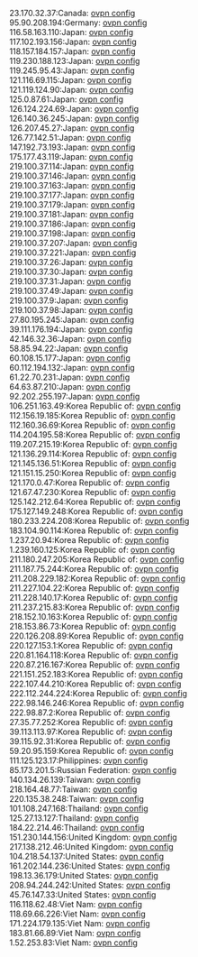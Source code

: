 23.170.32.37:Canada: [ovpn config](vpn/23_170_32_37.ovpn)  
95.90.208.194:Germany: [ovpn config](vpn/95_90_208_194.ovpn)  
116.58.163.110:Japan: [ovpn config](vpn/116_58_163_110.ovpn)  
117.102.193.156:Japan: [ovpn config](vpn/117_102_193_156.ovpn)  
118.157.184.157:Japan: [ovpn config](vpn/118_157_184_157.ovpn)  
119.230.188.123:Japan: [ovpn config](vpn/119_230_188_123.ovpn)  
119.245.95.43:Japan: [ovpn config](vpn/119_245_95_43.ovpn)  
121.116.69.115:Japan: [ovpn config](vpn/121_116_69_115.ovpn)  
121.119.124.90:Japan: [ovpn config](vpn/121_119_124_90.ovpn)  
125.0.87.61:Japan: [ovpn config](vpn/125_0_87_61.ovpn)  
126.124.224.69:Japan: [ovpn config](vpn/126_124_224_69.ovpn)  
126.140.36.245:Japan: [ovpn config](vpn/126_140_36_245.ovpn)  
126.207.45.27:Japan: [ovpn config](vpn/126_207_45_27.ovpn)  
126.77.142.51:Japan: [ovpn config](vpn/126_77_142_51.ovpn)  
147.192.73.193:Japan: [ovpn config](vpn/147_192_73_193.ovpn)  
175.177.43.119:Japan: [ovpn config](vpn/175_177_43_119.ovpn)  
219.100.37.114:Japan: [ovpn config](vpn/219_100_37_114.ovpn)  
219.100.37.146:Japan: [ovpn config](vpn/219_100_37_146.ovpn)  
219.100.37.163:Japan: [ovpn config](vpn/219_100_37_163.ovpn)  
219.100.37.177:Japan: [ovpn config](vpn/219_100_37_177.ovpn)  
219.100.37.179:Japan: [ovpn config](vpn/219_100_37_179.ovpn)  
219.100.37.181:Japan: [ovpn config](vpn/219_100_37_181.ovpn)  
219.100.37.186:Japan: [ovpn config](vpn/219_100_37_186.ovpn)  
219.100.37.198:Japan: [ovpn config](vpn/219_100_37_198.ovpn)  
219.100.37.207:Japan: [ovpn config](vpn/219_100_37_207.ovpn)  
219.100.37.221:Japan: [ovpn config](vpn/219_100_37_221.ovpn)  
219.100.37.26:Japan: [ovpn config](vpn/219_100_37_26.ovpn)  
219.100.37.30:Japan: [ovpn config](vpn/219_100_37_30.ovpn)  
219.100.37.31:Japan: [ovpn config](vpn/219_100_37_31.ovpn)  
219.100.37.49:Japan: [ovpn config](vpn/219_100_37_49.ovpn)  
219.100.37.9:Japan: [ovpn config](vpn/219_100_37_9.ovpn)  
219.100.37.98:Japan: [ovpn config](vpn/219_100_37_98.ovpn)  
27.80.195.245:Japan: [ovpn config](vpn/27_80_195_245.ovpn)  
39.111.176.194:Japan: [ovpn config](vpn/39_111_176_194.ovpn)  
42.146.32.36:Japan: [ovpn config](vpn/42_146_32_36.ovpn)  
58.85.94.22:Japan: [ovpn config](vpn/58_85_94_22.ovpn)  
60.108.15.177:Japan: [ovpn config](vpn/60_108_15_177.ovpn)  
60.112.194.132:Japan: [ovpn config](vpn/60_112_194_132.ovpn)  
61.22.70.231:Japan: [ovpn config](vpn/61_22_70_231.ovpn)  
64.63.87.210:Japan: [ovpn config](vpn/64_63_87_210.ovpn)  
92.202.255.197:Japan: [ovpn config](vpn/92_202_255_197.ovpn)  
106.251.163.49:Korea Republic of: [ovpn config](vpn/106_251_163_49.ovpn)  
112.156.19.185:Korea Republic of: [ovpn config](vpn/112_156_19_185.ovpn)  
112.160.36.69:Korea Republic of: [ovpn config](vpn/112_160_36_69.ovpn)  
114.204.195.58:Korea Republic of: [ovpn config](vpn/114_204_195_58.ovpn)  
119.207.215.19:Korea Republic of: [ovpn config](vpn/119_207_215_19.ovpn)  
121.136.29.114:Korea Republic of: [ovpn config](vpn/121_136_29_114.ovpn)  
121.145.136.51:Korea Republic of: [ovpn config](vpn/121_145_136_51.ovpn)  
121.151.15.250:Korea Republic of: [ovpn config](vpn/121_151_15_250.ovpn)  
121.170.0.47:Korea Republic of: [ovpn config](vpn/121_170_0_47.ovpn)  
121.67.47.230:Korea Republic of: [ovpn config](vpn/121_67_47_230.ovpn)  
125.142.212.64:Korea Republic of: [ovpn config](vpn/125_142_212_64.ovpn)  
175.127.149.248:Korea Republic of: [ovpn config](vpn/175_127_149_248.ovpn)  
180.233.224.208:Korea Republic of: [ovpn config](vpn/180_233_224_208.ovpn)  
183.104.90.114:Korea Republic of: [ovpn config](vpn/183_104_90_114.ovpn)  
1.237.20.94:Korea Republic of: [ovpn config](vpn/1_237_20_94.ovpn)  
1.239.160.125:Korea Republic of: [ovpn config](vpn/1_239_160_125.ovpn)  
211.180.247.205:Korea Republic of: [ovpn config](vpn/211_180_247_205.ovpn)  
211.187.75.244:Korea Republic of: [ovpn config](vpn/211_187_75_244.ovpn)  
211.208.229.182:Korea Republic of: [ovpn config](vpn/211_208_229_182.ovpn)  
211.227.104.22:Korea Republic of: [ovpn config](vpn/211_227_104_22.ovpn)  
211.228.140.17:Korea Republic of: [ovpn config](vpn/211_228_140_17.ovpn)  
211.237.215.83:Korea Republic of: [ovpn config](vpn/211_237_215_83.ovpn)  
218.152.10.163:Korea Republic of: [ovpn config](vpn/218_152_10_163.ovpn)  
218.153.86.73:Korea Republic of: [ovpn config](vpn/218_153_86_73.ovpn)  
220.126.208.89:Korea Republic of: [ovpn config](vpn/220_126_208_89.ovpn)  
220.127.153.1:Korea Republic of: [ovpn config](vpn/220_127_153_1.ovpn)  
220.81.164.118:Korea Republic of: [ovpn config](vpn/220_81_164_118.ovpn)  
220.87.216.167:Korea Republic of: [ovpn config](vpn/220_87_216_167.ovpn)  
221.151.252.183:Korea Republic of: [ovpn config](vpn/221_151_252_183.ovpn)  
222.107.44.210:Korea Republic of: [ovpn config](vpn/222_107_44_210.ovpn)  
222.112.244.224:Korea Republic of: [ovpn config](vpn/222_112_244_224.ovpn)  
222.98.146.246:Korea Republic of: [ovpn config](vpn/222_98_146_246.ovpn)  
222.98.87.2:Korea Republic of: [ovpn config](vpn/222_98_87_2.ovpn)  
27.35.77.252:Korea Republic of: [ovpn config](vpn/27_35_77_252.ovpn)  
39.113.113.97:Korea Republic of: [ovpn config](vpn/39_113_113_97.ovpn)  
39.115.92.31:Korea Republic of: [ovpn config](vpn/39_115_92_31.ovpn)  
59.20.95.159:Korea Republic of: [ovpn config](vpn/59_20_95_159.ovpn)  
111.125.123.17:Philippines: [ovpn config](vpn/111_125_123_17.ovpn)  
85.173.201.5:Russian Federation: [ovpn config](vpn/85_173_201_5.ovpn)  
140.134.26.139:Taiwan: [ovpn config](vpn/140_134_26_139.ovpn)  
218.164.48.77:Taiwan: [ovpn config](vpn/218_164_48_77.ovpn)  
220.135.38.248:Taiwan: [ovpn config](vpn/220_135_38_248.ovpn)  
101.108.247.168:Thailand: [ovpn config](vpn/101_108_247_168.ovpn)  
125.27.13.127:Thailand: [ovpn config](vpn/125_27_13_127.ovpn)  
184.22.214.46:Thailand: [ovpn config](vpn/184_22_214_46.ovpn)  
151.230.144.156:United Kingdom: [ovpn config](vpn/151_230_144_156.ovpn)  
217.138.212.46:United Kingdom: [ovpn config](vpn/217_138_212_46.ovpn)  
104.218.54.137:United States: [ovpn config](vpn/104_218_54_137.ovpn)  
161.202.144.236:United States: [ovpn config](vpn/161_202_144_236.ovpn)  
198.13.36.179:United States: [ovpn config](vpn/198_13_36_179.ovpn)  
208.94.244.242:United States: [ovpn config](vpn/208_94_244_242.ovpn)  
45.76.147.33:United States: [ovpn config](vpn/45_76_147_33.ovpn)  
116.118.62.48:Viet Nam: [ovpn config](vpn/116_118_62_48.ovpn)  
118.69.66.226:Viet Nam: [ovpn config](vpn/118_69_66_226.ovpn)  
171.224.179.135:Viet Nam: [ovpn config](vpn/171_224_179_135.ovpn)  
183.81.66.89:Viet Nam: [ovpn config](vpn/183_81_66_89.ovpn)  
1.52.253.83:Viet Nam: [ovpn config](vpn/1_52_253_83.ovpn)  
